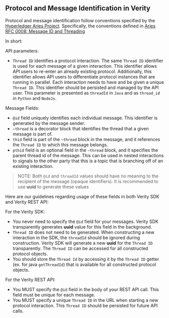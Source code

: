 ## Protocol and Message Identification in Verity

Protocol and message identification follow conventions specified by the
[Hyperledger Aries Project](https://github.com/hyperledger/aries). Specifically, the conventions defined in
[Aries RFC 0008: Message ID and Threading](https://github.com/hyperledger/aries-rfcs/blob/master/concepts/0008-message-id-and-threading/README.md)

In short:

API parameters:
- `Thread ID` identifies a protocol interaction. The same `Thread ID` identifier is used for each message of a given interaction. This identifier allows API users to re-enter an already existing protocol. Additionally, this identifier allows API users to differentiate protocol instances that are running in parallel. Each interaction needs to have and be given a unique `Thread ID`. This identifier should be persisted and managed by the API user. This parameter is presented as `threadId` in `Java` and as `thread_id` in `Python` and `NodeJs`.


Message Fields:
- `@id` field uniquely identifies each individual message. This identifier is generated by the message sender. 
- `~thread` is a decorator block that identifies the thread that a given message is part of.
- `thid` field is part of the `~thread` block in the message, and it references the `Thread ID` to which this message belongs.
- `pthid` field is an optional field in the `~thread` block, and it specifies the parent thread id of the message. This can be used in nested interactions to signals to the other party that this is a topic that is branching off of an existing interaction.

> NOTE: Both `@id` and `threadId` values should have no meaning to the recipient of the message (opaque identifiers). It is recommended to use **uuid** to generate these values

Here are our guidelines regarding usage of these fields in both Verity SDK and Verity REST API:

For the Verity SDK:
- You never need to specify the `@id` field for your messages. Verity SDK transparently generates **uuid** value for this field in the background.
- `Thread ID` does not need to be generated. When constructing a new interaction in the SDK, the `threadId` should be ignored during construction. Verity SDK will generate a new **uuid** for the `Thread ID` transparently. The `Thread ID` can be accessed for all constructed protocol objects.
- You should store the `Thread Id` by accessing it by the `Thread ID` getter (ex. for java `getThreadId`) that is available for all constructed protocol objects.

For the Verity REST API:
- You MUST specify the `@id` field in the body of your REST API call. This field must be unique for each message.
- You MUST specify a unique `Thread ID` in the URL when starting a new protocol interaction. This `Thread ID` should be persisted for future API calls.

